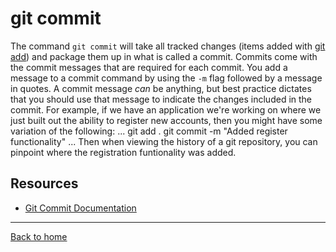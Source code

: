 # git commit
The command `git commit` will take all tracked changes (items added with [git add](./Add.md)) and package them up in what is called a commit.
Commits come with the commit messages that are required for each commit. You add a message to a commit command by using the `-m` flag followed by a message in quotes.
A commit message _can_ be anything, but best practice dictates that you should use that message to indicate the changes included in the commit.
For example, if we have an application we're working on where we just built out the ability to register new accounts, then you might have some variation of the following:
...
git add .
git commit -m "Added register functionality"
...
Then when viewing the history of a git repository, you can pinpoint where the registration funtionality was added.
## Resources
- [Git Commit Documentation](https://git-scm.com/docs/git-commit)
---
[Back to home](../README.md)